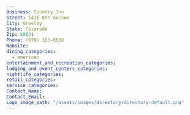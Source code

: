 ```yaml
---
Business: Country Inn
Street: 1415 8th Avenue
City: Greeley
State: Colorado
Zip: 80631
Phone: (970) 353-8530
Website:
dining_categories:
  - american
entertainment_and_recreation_categories:
lodging_and_event_centers_categories:
nightlife_categories:
retail_categories:
service_categories:
Contact_Name:
Contact_Email:
Logo_image_path: "/assets/images/directory/directory-default.png"
---
```



